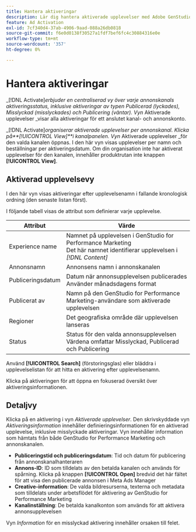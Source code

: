 ```yaml
---
title: Hantera aktiveringar
description: Lär dig hantera aktiverade upplevelser med Adobe GenStudio for Performance Marketing.
feature: Ad Activation
exl-id: 7cf340d4-37ab-4906-9aad-088a26db0818
source-git-commit: f6e0d0138f30527a1fdf7bef6fc4c30884316e0e
workflow-type: tm+mt
source-wordcount: '357'
ht-degree: 0%

---
```


# Hantera aktiveringar

_[!DNL Activate]_erbjuder en centraliserad vy över varje annonskanals aktiveringsstatus, inklusive aktiveringar av typen Publicerad (lyckades), Misslyckad (misslyckades) och Publicering (väntar). Vyn_ Aktiverade upplevelser _visar alla aktiveringar för ett anslutet kanal- och annonskonto.

_[!DNL Activate]_organiserar aktiverade upplevelser per annonskanal. Klicka på&#x200B;**[!UICONTROL View]**i kanalpanelen. Vyn_ Aktiverade upplevelser _för den valda kanalen öppnas. I den här vyn visas upplevelser per namn och beställningar per aktiveringsdatum. Om din organisation inte har aktiverat upplevelser för den kanalen, innehåller produktrutan inte knappen **[!UICONTROL View]**.

## Aktiverad upplevelsevy

I den här vyn visas aktiveringar efter upplevelsenamn i fallande kronologisk ordning (den senaste listan först).

I följande tabell visas de attribut som definierar varje upplevelse.

| Attribut | Värde |
|------------------|---------------------------------------------------------------------------------------------|
| Experience name | Namnet på upplevelsen i GenStudio for Performance Marketing<br>Det här namnet identifierar upplevelsen i _[!DNL Content]_ |
| Annonsnamn | Annonsens namn i annonskanalen |
| Publiceringsdatum | Datum när annonsupplevelsen publicerades<br>Använder månadsdagens format |
| Publicerat av | Namn på den GenStudio for Performance Marketing-användare som aktiverade upplevelsen |
| Regioner | Det geografiska område där upplevelsen lanseras |
| Status | Status för den valda annonsupplevelsen<br>Värdena omfattar Misslyckad, Publicerad och Publicering |

Använd **[!UICONTROL Search]** (förstoringsglas) eller bläddra i upplevelselistan för att hitta en aktivering efter upplevelsenamn.

Klicka på aktiveringen för att öppna en fokuserad översikt över aktiveringsinformationen.

## Detaljvy

Klicka på en aktivering i vyn _Aktiverade upplevelser_. Den skrivskyddade vyn _Aktiveringsinformation_ innehåller definieringsinformationen för en aktiverad upplevelse, inklusive misslyckade aktiveringar. Vyn innehåller information som hämtats från både GenStudio for Performance Marketing och annonskanalen.

* **Publiceringstid och publiceringsdatum**: Tid och datum för publicering från annonskanalhanteraren
* **Annons-ID**: ID som tilldelats av den betalda kanalen och används för spårning. Klicka på knappen **[!UICONTROL Open]** bredvid det här fältet för att visa den publicerade annonsen i Meta Ads Manager
* **Creative-information**: De valda bildresurserna, texterna och metadata som tilldelats under arbetsflödet för aktivering av GenStudio for Performance Marketing
* **Kanalinställning**: De betalda kanalkonton som används för att aktivera annonsupplevelsen

Vyn _Information_ för en misslyckad aktivering innehåller orsaken till felet.
